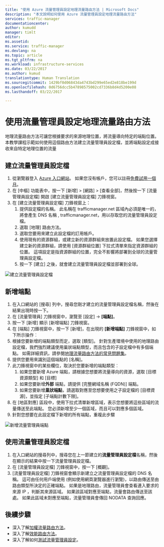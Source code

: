 ```yaml
---
title: "使用 Azure 流量管理員設定地理流量路由方法 | Microsoft Docs"
description: "本文說明如何使用 Azure 流量管理員設定地理流量路由方法"
services: traffic-manager
documentationcenter: 
author: kumudd
manager: timlt
editor: 
ms.assetid: 
ms.service: traffic-manager
ms.devlang: na
ms.topic: article
ms.tgt_pltfrm: na
ms.workload: infrastructure-services
ms.date: 03/22/2017
ms.author: kumud
translationtype: Human Translation
ms.sourcegitcommit: 1429bf0d06843da4743bd299e65ed2e818be199d
ms.openlocfilehash: 0d6756dcc5b47898575002cd7336b8d4d5200e08
ms.lasthandoff: 03/22/2017

---
```


# <a name="configure-the-geographic-traffic-routing-method-using-traffic-manager"></a>使用流量管理員設定地理流量路由方法

地理流量路由方法可讓您根據要求的來源地理位置，將流量導向特定的端點位置。 本教學課程示範如何使用這個路由方法建立流量管理員設定檔，並將端點設定成接收來自特定地理位置的流量 

## <a name="create-a-traffic-manager-profile"></a>建立流量管理員設定檔 

1. 從瀏覽器登入 [Azure 入口網站](http://portal.azure.com)。 如果您沒有帳戶，您可以註冊[免費試用一個月](https://azure.microsoft.com/free/)。 
2. 在 [中樞] 功能表中，按一下 [新增] > [網路] > [查看全部]，然後按一下 [流量管理員設定檔] 開啟 [建立流量管理員設定檔] 刀鋒視窗。
3. 在 [建立流量管理員設定檔] 刀鋒視窗上：
    1. 提供設定檔的名稱。 此名稱在 trafficmanager.net 區域內必須是唯一的，將會產生 DNS 名稱 <profilename>, trafficmanager.net，用以存取您的流量管理員設定檔。
    2. 選取 [地理] 路由方法。
    3. 選取您要用來建立此設定檔的訂用帳戶。 
    4. 使用現有的資源群組，或建立新的資源群組來放置此設定檔。 如果您選擇建立新的資源群組，請使用 [資源群組位置] 下拉式清單來指定資源群組的位置。 這項設定是指資源群組的位置，完全不影響將部署到全球的流量管理員設定檔。 
    5. 按一下 [建立] 之後，就會建立流量管理員設定檔並部署到全球。

![建立流量管理員設定檔](./media/traffic-manager-geographic-routing-method/create-traffic-manager-profile.png)

## <a name="add-endpoints"></a>新增端點

1. 在入口網站的 [搜尋] 列中，搜尋您剛才建立的流量管理員設定檔名稱，然後在結果出現時按一下。
2. 在 [流量管理員] 刀鋒視窗中，瀏覽至 [設定] -> **[端點]**。
3. 按一下 [新增] 顯示 [新增端點] 刀鋒視窗。 
3. 在 [端點] 刀鋒視窗中，按一下 [新增]，在出現的 **[新增端點]** 刀鋒視窗中，如下所示操作︰
4. 根據您要新增的端點類型而定，選取 [類型]。 針對生產環境中使用的地理路由設定檔，我們強烈建議使用巢狀端點類型，而且包含的子設定檔中有多個端點。 如需詳細資訊，請參閱[地理流量路由方法的常見問題集](traffic-manager-FAQs.md)。
5. 提供您要用來識別這個端點的 [名稱]。
6. 此刀鋒視窗中的某些欄位，取決於您要新增的端點類型︰
    1. 如果您要新增 Azure 端點，請根據您想要將流量導向的資源，選取 [目標資源類型] 和 [目標] 
    2. 如果您要新增**外部** 端點，請提供 [完整網域名稱 (FQDN)] 端點。
    3. 如果您要新增**巢狀端點**，請選取對應至您想要使用之子設定檔的 [目標資源]，並指定 [子端點計數下限]。 
7. 在 [地區對應] 區段中，使用下拉式清單新增區域，表示您想要將這些區域的流量傳送至此端點。 您必須新增至少一個區域，而且可以對應多個區域。 
8. 針對您想要在此設定檔下新增的所有端點，重複此步驟 

![新增流量管理員端點](./media/traffic-manager-geographic-routing-method/add-traffic-manager-endpoint.png)

## <a name="use-the-traffic-manager-profile"></a>使用流量管理員設定檔
1.    在入口網站的搜尋列中，搜尋您在上一節建立的**流量管理員設定檔**名稱，然後在顯示的結果中按一下流量管理員設定檔。
2. 在 [流量管理員設定檔] 刀鋒視窗中，按一下 [概觀]。
3. [流量管理員設定檔] 刀鋒視窗會顯示新建立之流量管理員設定檔的 DNS 名稱。 這可由任何用戶端使用 (例如使用網頁瀏覽器進行瀏覽)，以路由傳送至由路由類型所決定的正確端點。  如果是地理路由，流量管理員會查看連入要求的來源 IP ，判斷其來源區域。 如果該區域對應至端點，流量會路由傳送至該處。 如果此區域未對應至端點，流量管理員會傳回 NODATA 查詢回應。

## <a name="next-steps"></a>後續步驟


- 深入了解[加權流量路由方法](traffic-manager-configure-weighted-routing-method.md)。
- 深入了解[效能路由方法](traffic-manager-configure-performance-routing-method.md)。
- 深入了解如何[測試流量管理員設定](traffic-manager-testing-settings.md)。

